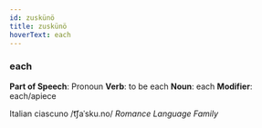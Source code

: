 ```yaml
---
id: zuskünö
title: zuskünö
hoverText: each
---
```


### each

**Part of Speech**: Pronoun
**Verb**: to be each
**Noun**: each
**Modifier**: each/apiece

Italian ciascuno /t͡ʃaˈsku.no/
*Romance Language Family*